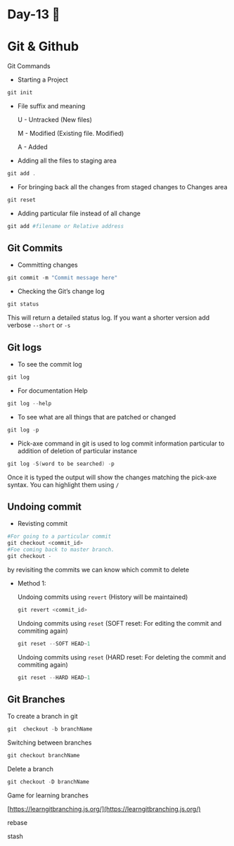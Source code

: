 # Day-13 🚀

# Git & Github

Git Commands

- Starting a Project

```powershell
git init
```

- File suffix and meaning
    
    U - Untracked (New files)
    
    M - Modified (Existing file. Modified)
    
    A - Added
    
- Adding all the files to staging area

```powershell
git add .
```

- For bringing back all the changes from staged changes to  Changes area

```powershell
git reset
```

- Adding particular file instead of all change

```powershell
git add #filename or Relative address
```

## Git Commits

- Committing changes

```powershell
git commit -m "Commit message here"
```

- Checking the Git’s change log

```powershell
git status
```

This will return a detailed status log. If you want a shorter version add verbose `--short` or `-s` 

## Git logs

- To see the commit log

```powershell
git log
```

- For documentation Help

```powershell
git log --help
```

- To see what are all things that are patched or changed

```powershell
git log -p
```

- Pick-axe command in git is used to log commit information particular to addition of deletion of particular instance

```powershell
git log -S(word to be searched) -p 
```

Once it is typed the output will show the changes matching the pick-axe syntax. You can highlight them using `/`  

## Undoing commit

- Revisting commit

```powershell
#For going to a particular commit
git checkout <commit_id>
#Foe coming back to master branch.
git checkout - 
```

by revisiting the commits we can know which commit to delete

- Method 1:
    
    Undoing commits using `revert` (History will be maintained)
    
    ```powershell
    git revert <commit_id>
    ```
    
    Undoing commits using `reset` (SOFT reset: For editing the commit and commiting again)
    
    ```powershell
    git reset --SOFT HEAD~1
    ```
    
    Undoing commits using `reset` (HARD reset: For deleting the commit and commiting again)
    
    ```powershell
    git reset --HARD HEAD~1
    ```
    

## Git Branches

To create a branch in git

```powershell
git  checkout -b branchName
```

Switching between branches

```powershell
git checkout branchName
```

Delete a branch

```powershell
git checkout -D branchName
```

Game for learning branches

[https://learngitbranching.js.org/](https://learngitbranching.js.org/)

rebase

stash